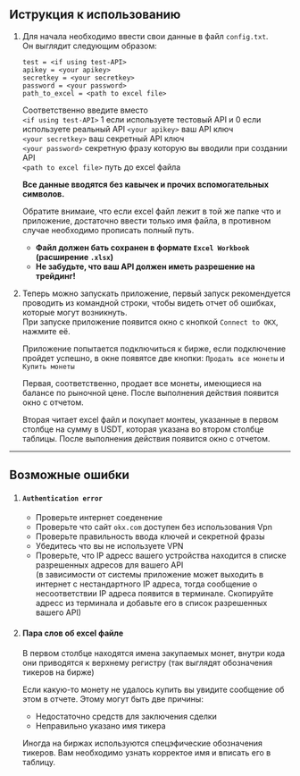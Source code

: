## Иструкция к использованию
1. Для начала необходимо ввести свои данные в файл `config.txt`.\
Он выглядит следующим образом:
    ```
    test = <if using test-API>
    apikey = <your apikey>
    secretkey = <your secretkey>
    password = <your password>
    path_to_excel = <path to excel file>
    ```
    Соответственно введите вместо\
    `<if using test-API>` 1 если используете тестовый API и 0 если используете реальный API
    `<your apikey>` ваш API ключ\
    `<your secretkey>` ваш секретный API ключ\
    `<your password>` секретную фразу которую вы вводили при создании API\
    `<path to excel file>` путь до excel файла

    **Все данные вводятся без кавычек и прочих вспомогательных символов.**

    Обратите внимаие, что если excel файл лежит в той же папке что и приложение, достаточно ввести только имя файла, в противном случае необходимо прописать полный путь.

    - **Файл должен бать сохранен в формате `Excel Workbook` (расширение `.xlsx`)**
    - **Не забудьте, что ваш API должен иметь разрешение на трейдинг!**

2. Теперь можно запускать приложение, первый запуск рекомендуется проводить из командной строки, чтобы видеть отчет об ошибках, которые могут возникнуть.\
При запуске приложение появится окно с кнопкой `Connect to OKX`, нажмите её.

    Приложение попытается подключиться к бирже, если подключение пройдет успешно, в окне появятсе две кнопки: `Продать все монеты` и `Купить монеты`

    Первая, соответственно, продает все монеты, имеющиеся на балансе по рыночной цене. После выполнения действия появится окно с отчетом.

    Вторая читает excel файл и покупает монтеы, указанные в первом столбце на сумму в USDT, которая указана во втором столбце таблицы. После выполнения действия появится окно с отчетом.
---
## Возможные ошибки
1. #### `Authentication error`
    - Проверьте интернет соеденение
    - Проверьте что сайт `okx.com` доступен без использования Vpn
    - Проверьте правильность ввода ключей и секретной фразы
    - Убедитесь что вы не используете VPN
    - Проверьте, что IP адресс вашего устройства находится в списке разрешенных адресов для вашего API\
        (в зависимости от системы приложение может выходить в интернет с нестандартного IP адреса, тогда сообщение о несоответствии IP адреса появится в терминале. Скопируйте адресс из терминала и добавьте его в список разрешенных вашего API)
2. #### Пара слов об excel файле
    В первом столбце находятся имена закупаемых монет, внутри кода они приводятся к верхнему регистру (так выглядят обозначения тикеров на бирже)

    Если какую-то монету не удалось купить вы увидите сообщение об этом в отчете. Этому могут быть две причины:
    - Недостаточно средств для заключения сделки
    - Неправильно указано имя тикера

    Иногда на биржах используются спецэфические обозначения тикеров. Вам необходимо узнать корректое имя и вписать его в таблицу.
